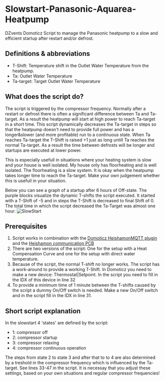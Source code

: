 # Slowstart-Panasonic-Aquarea-Heatpump
DZvents Domoticz Script to manage the Panasonic heatpump to a slow and efficient startup after restart and/or defrost.

## Definitions & abbreviations
* T-Shift:    Temperature shift in the Outlet Water Temperature from the heatpump.
* Ta:         Outlet Water Temperature
* Ta-target:  Target Outlet Water Temperature

## What does the script do?
The script is triggered by the compressor frequency. Normally after a restart or defrost there is often a significant difference between Ta and Ta-target. As a result the heatpump will start at high power to reach Ta-target in a short time. This script dynamically decreases the Ta-target in steps so that the heatpump doesn't need to provide full power and has a longer&slower (and more profitable) run to a continuous state. When Ta reaches Ta-target the T-Shift is raised +1 just as long untill Ta reaches the normal Ta-target. As a result the time between defrosts will be longer and startups are executed at lower power. 

This is especially usefull in situations where your heating system is slow and your house is well isolated. My house only has floorheating and is well isolated. The floorheating is a slow system. It is okay when the heatpump takes longer time to reach the Ta-target. Make your own judgement whether this is usefull in your situation.

Below you can see a graph of a startup after 6 hours of Off-state. The purple blocks visualize the dynamic T-shifts the script executed. It started with a T-Shift of -5 and in steps the T-Shift is decreased to final Shift of 0. The total time in which the script decreased the Ta-Target was almost one hour:
![SlowStart](https://www.bartvandermark.nl/diversen/SlowStart.JPG "Slowstart")

## Prerequisites
1. Script works in combination with the [Domoticz HeishamonMQTT plugin](https://github.com/MarFanNL/HeishamonMQTT/tree/main) and the [Heishamon communication PCB](https://www.tindie.com/stores/thehognl/)
2. There are two versions of the script: One for the setup with a Heat Compensation Curve and one for the setup with direct water temperature.
3. Because of the script, the normal T-shift no longer works. The script has a work-around to provide a working T-Shift. In Domoticz you need to make a new device: Thermostat|Setpoint. In the script you need to fill in the IDX of this device in line 32
4. To provide a minimum time of 1 minute between the T-shifts caused by the script a dummy On/Off switch is needed. Make a new On/Off switch and in the script fill in the IDX in line 31.

## Short script explanation
In the slowstart 4 'states' are defined by the script:
* 1: compressor off
* 2: compressor startup
* 3: compressor relaxing
* 4: compressor continuous operation

The steps from state 2 to state 3 and after that to to 4 are also determined by a treshold in the compressor frequency which is influenced by the Ta-target. See lines 33-47 in the script. It is necessay that you adjust these settings, based on your own situations and regular compressor frequencies!
